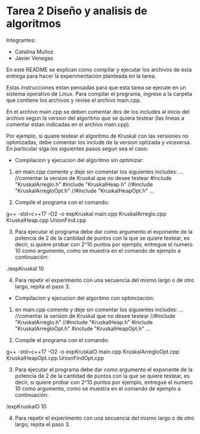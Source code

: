 # Tarea 2 Diseño y analisis de algoritmos
Integrantes: 
- Catalina Muñoz
- Javier Venegas

En este README se explican como compilar y ejecutar los archivos de esta entrega para hacer la experimentacion
planteada en la tarea.

Estas instrucciones estan pensadas para que esta tarea se ejecute en un sistema operativo de Linux. Para compilar el programa, ingrese
a la carpeta que contiene los archivos y revise el archivo main.cpp.

En el archivo main.cpp se deben comentar dos de los includes al inicio del archivo segun la version del algoritmo que se quiera testear
(las lineas a comentar estan indicadas en el archivo main.cpp).

Por ejemplo, si quiere testear el algoritmo de Kruskal con las versiones no optimizadas, debe comentar los include de la version optizada y viceversa.
En particular siga los siguientes pasos segun sea el caso:

- Compilacion y ejecucion del algoritmo sin optimizar:

1. en main.cpp comente y deje sin comentar los siguientes includes: 
...
//comentar la version de Kruskal que no desee testear
#include "KruskalArreglo.h"
#include "KruskalHeap.h"
//#include "KruskalArregloOpt.h"
//#include "KruskalHeapOpt.h"
...

2. Compile el programa con el comando:

g++ -std=c++17 -O2 -o expKruskal main.cpp KruskalArreglo.cpp KruskalHeap.cpp UnionFind.cpp 

3. Para ejecutar el programa debe dar como argumento el exponente de la potencia de 2 de la cantidad de puntos con la que se quiere testear, es decir,
si quiere probar con 2^10 puntos por ejemplo, entregue el numero 10 como argumento, como se muestra en el comando de ejemplo a continuación:

./expKruskal 10

4. Para repetir el experimento con una secuencia del mismo largo o de otro largo, repita el paso 3.


- Compilacion y ejecucion del algoritmo con optimización:

1. en main.cpp comente y deje sin comentar los siguientes includes: 
...
//comentar la version de Kruskal que no desee testear
//#include "KruskalArreglo.h"
//#include "KruskalHeap.h"
#include "KruskalArregloOpt.h"
#include "KruskalHeapOpt.h"
...

2. Compile el programa con el comando:

g++ -std=c++17 -O2 -o expKruskalO main.cpp KruskalArregloOpt.cpp KruskalHeapOpt.cpp UnionFindOpt.cpp 

3. Para ejecutar el programa debe dar como argumento el exponente de la potencia de 2 de la cantidad de puntos con la que se quiere testear, es decir,
si quiere probar con 2^10 puntos por ejemplo, entregue el numero 10 como argumento, como se muestra en el comando de ejemplo a continuación:

/expKruskalO 10

4. Para repetir el experimento con una secuencia del mismo largo o de otro largo, repita el paso 3.




